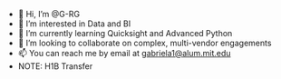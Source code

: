 - 👋 Hi, I’m @G-RG
- 👀 I’m interested in Data and BI
- 🌱 I’m currently learning Quicksight and Advanced Python
- 💞️ I’m looking to collaborate on complex, multi-vendor engagements 
- 📫 You can reach me by email at gabriela1@alum.mit.edu
- NOTE: H1B Transfer

<!---
G-RG/G-RG is a ✨ special ✨ repository because its `README.md` (this file) appears on your GitHub profile.
You can click the Preview link to take a look at your changes.
--->
